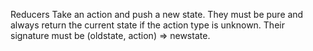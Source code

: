 Reducers Take an action and push a new state. They must be pure and always return the current state if the action type is unknown. Their signature must be (oldstate, action) => newstate.